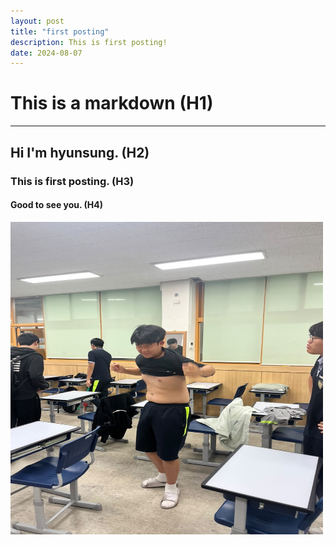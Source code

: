 ```yaml
---
layout: post
title: "first posting"
description: This is first posting!
date: 2024-08-07
---
```


# This is a **markdown** (H1)
***
## Hi I'm hyunsung. (H2)
### This is first posting. (H3)
#### Good to see you. (H4)

<img src="/assets/img/hhhhh.jpg" width="500px" height="500px">
